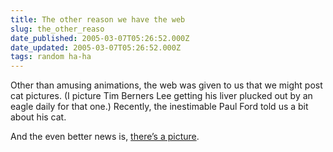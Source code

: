 ```yaml
---
title: The other reason we have the web
slug: the_other_reaso
date_published: 2005-03-07T05:26:52.000Z
date_updated: 2005-03-07T05:26:52.000Z
tags: random ha-ha
---
```


Other than amusing animations, the web was given to us that we might post cat pictures. (I picture Tim Berners Lee getting his liver plucked out by an eagle daily for that one.) Recently, the inestimable Paul Ford told us a bit about his cat.

And the even better news is, [there’s a picture](http://www.ftrain.com/RenameTheCat.html).
